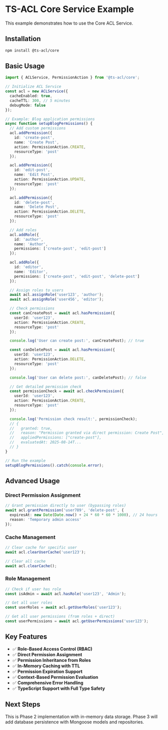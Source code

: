 # TS-ACL Core Service Example

This example demonstrates how to use the Core ACL Service.

## Installation

```bash
npm install @ts-acl/core
```

## Basic Usage

```typescript
import { ACLService, PermissionAction } from '@ts-acl/core';

// Initialize ACL Service
const acl = new ACLService({
  cacheEnabled: true,
  cacheTTL: 300, // 5 minutes
  debugMode: false
});

// Example: Blog application permissions
async function setupBlogPermissions() {
  // Add custom permissions
  acl.addPermission({
    id: 'create-post',
    name: 'Create Post',
    action: PermissionAction.CREATE,
    resourceType: 'post'
  });

  acl.addPermission({
    id: 'edit-post',
    name: 'Edit Post',
    action: PermissionAction.UPDATE,
    resourceType: 'post'
  });

  acl.addPermission({
    id: 'delete-post',
    name: 'Delete Post',
    action: PermissionAction.DELETE,
    resourceType: 'post'
  });

  // Add roles
  acl.addRole({
    id: 'author',
    name: 'Author',
    permissions: ['create-post', 'edit-post']
  });

  acl.addRole({
    id: 'editor',
    name: 'Editor',
    permissions: ['create-post', 'edit-post', 'delete-post']
  });

  // Assign roles to users
  await acl.assignRole('user123', 'author');
  await acl.assignRole('user456', 'editor');

  // Check permissions
  const canCreatePost = await acl.hasPermission({
    userId: 'user123',
    action: PermissionAction.CREATE,
    resourceType: 'post'
  });

  console.log('User can create post:', canCreatePost); // true

  const canDeletePost = await acl.hasPermission({
    userId: 'user123',
    action: PermissionAction.DELETE,
    resourceType: 'post'
  });

  console.log('User can delete post:', canDeletePost); // false

  // Get detailed permission check
  const permissionCheck = await acl.checkPermission({
    userId: 'user123',
    action: PermissionAction.CREATE,
    resourceType: 'post'
  });

  console.log('Permission check result:', permissionCheck);
  // {
  //   granted: true,
  //   reason: "Permission granted via direct permission: Create Post",
  //   appliedPermissions: ["create-post"],
  //   evaluatedAt: 2025-08-14T...
  // }
}

// Run the example
setupBlogPermissions().catch(console.error);
```

## Advanced Usage

### Direct Permission Assignment

```typescript
// Grant permission directly to user (bypassing roles)
await acl.grantPermission('user789', 'delete-post', {
  expiresAt: new Date(Date.now() + 24 * 60 * 60 * 1000), // 24 hours
  reason: 'Temporary admin access'
});
```

### Cache Management

```typescript
// Clear cache for specific user
await acl.clearUserCache('user123');

// Clear all cache
await acl.clearCache();
```

### Role Management

```typescript
// Check if user has role
const isAdmin = await acl.hasRole('user123', 'Admin');

// Get all user roles
const userRoles = await acl.getUserRoles('user123');

// Get all user permissions (from roles + direct)
const userPermissions = await acl.getUserPermissions('user123');
```

## Key Features

- ✅ **Role-Based Access Control (RBAC)**
- ✅ **Direct Permission Assignment**
- ✅ **Permission Inheritance from Roles**
- ✅ **In-Memory Caching with TTL**
- ✅ **Permission Expiration Support**
- ✅ **Context-Based Permission Evaluation**
- ✅ **Comprehensive Error Handling**
- ✅ **TypeScript Support with Full Type Safety**

## Next Steps

This is Phase 2 implementation with in-memory data storage.
Phase 3 will add database persistence with Mongoose models and repositories.
